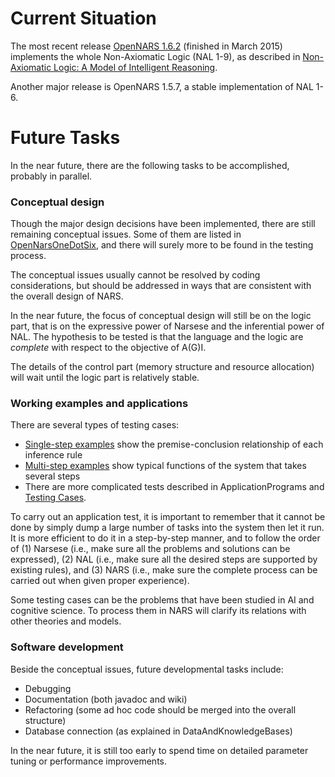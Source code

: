 # Current Situation #

The most recent release [OpenNARS 1.6.2](OpenNARSOneDotSixDotTwo.md) (finished in March 2015) implements the whole Non-Axiomatic Logic (NAL 1-9), as described in [Non-Axiomatic Logic: A Model of Intelligent Reasoning](http://www.worldscientific.com/worldscibooks/10.1142/8665).

Another major release is OpenNARS 1.5.7, a stable implementation of NAL 1-6.

# Future Tasks #

In the near future, there are the following tasks to be accomplished, probably in parallel.

### Conceptual design ###

Though the major design decisions have been implemented, there are still remaining conceptual issues. Some of them are listed in [OpenNarsOneDotSix](OpenNarsOneDotSix.md), and there will surely more to be found in the testing process.

The conceptual issues usually cannot be resolved by coding considerations, but should be addressed in ways that are consistent with the overall design of NARS.

In the near future, the focus of conceptual design will still be on the logic part, that is on the expressive power of Narsese and the inferential power of NAL. The hypothesis to be tested is that the language and the logic are _complete_ with respect to the objective of A(G)I.

The details of the control part (memory structure and resource allocation) will wait until the logic part is relatively stable.

### Working examples and applications ###

There are several types of testing cases:
  * [Single-step examples](SingleStepTestingCases.md) show the premise-conclusion relationship of each inference rule
  * [Multi-step examples](MultiStepExamples.md) show typical functions of the system that takes several steps
  * There are more complicated tests described in ApplicationPrograms and [Testing Cases](http://www.cis.temple.edu/~pwang/demos.html).

To carry out an application test, it is important to remember that it cannot be done by simply dump a large number of tasks into the system then let it run. It is more efficient to do it in a step-by-step manner, and to follow the order of (1) Narsese (i.e., make sure all the problems and solutions can be expressed), (2) NAL (i.e., make sure all the desired steps are supported by existing rules), and (3) NARS (i.e., make sure the complete process can be carried out when given proper experience).

Some testing cases can be the problems that have been studied in AI and cognitive science. To process them in NARS will clarify its relations with other theories and models.

### Software development ###

Beside the conceptual issues, future developmental tasks include:
  * Debugging
  * Documentation (both javadoc and wiki)
  * Refactoring (some ad hoc code should be merged into the overall structure)
  * Database connection (as explained in DataAndKnowledgeBases)

In the near future, it is still too early to spend time on detailed parameter tuning or performance improvements.